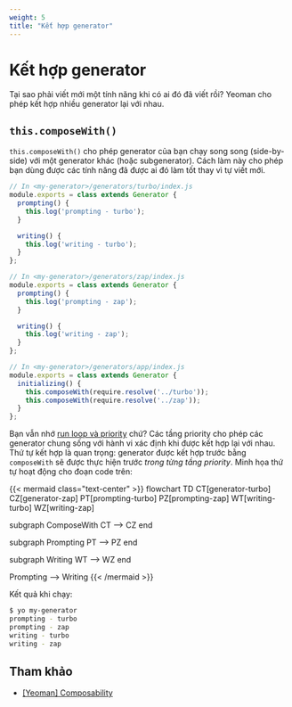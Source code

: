 ```yaml
---
weight: 5
title: "Kết hợp generator"
---
```


# Kết hợp generator

Tại sao phải viết mới một tính năng khi có ai đó đã viết rồi? Yeoman cho phép kết hợp nhiều generator lại với nhau.

## `this.composeWith()`

`this.composeWith()` cho phép generator của bạn chạy song song (side-by-side) với một generator khác (hoặc subgenerator). Cách làm này cho phép bạn dùng được các tính năng đã được ai đó làm tốt thay vì tự viết mới.

```js
// In <my-generator>/generators/turbo/index.js
module.exports = class extends Generator {
  prompting() {
    this.log('prompting - turbo');
  }

  writing() {
    this.log('writing - turbo');
  }
};

// In <my-generator>/generators/zap/index.js
module.exports = class extends Generator {
  prompting() {
    this.log('prompting - zap');
  }

  writing() {
    this.log('writing - zap');
  }
};

// In <my-generator>/generators/app/index.js
module.exports = class extends Generator {
  initializing() {
    this.composeWith(require.resolve('../turbo'));
    this.composeWith(require.resolve('../zap'));
  }
};
```

Bạn vẫn nhớ [run loop và priority](/docs/fundamentals/yeoman/method-priority.md) chứ? Các tầng priority cho phép các generator chung sống với hành vi xác định khi được kết hợp lại với nhau. Thứ tự kết hợp là quan trọng: generator được kết hợp trước bằng `composeWith` sẽ được thực hiện trước _trong từng tầng priority_. Minh họa thứ tự hoạt động cho đoạn code trên:

{{< mermaid class="text-center" >}}
flowchart TD
  CT[generator-turbo]
  CZ[generator-zap]
  PT[prompting-turbo]
  PZ[prompting-zap]
  WT[writing-turbo]
  WZ[writing-zap]

  subgraph ComposeWith
  CT --> CZ
  end

  subgraph Prompting
  PT --> PZ
  end

  subgraph Writing
  WT --> WZ
  end

  Prompting --> Writing
{{< /mermaid >}}

Kết quả khi chạy:

```sh
$ yo my-generator
prompting - turbo
prompting - zap
writing - turbo
writing - zap
```

## Tham khảo

- [[Yeoman] Composability](https://yeoman.io/authoring/composability)

